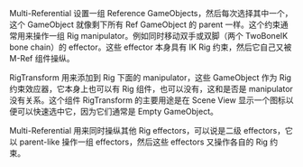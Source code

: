Multi-Referential 设置一组 Reference GameObjects，然后每次选择其中一个，这个 GameObject 就像剩下所有 Ref GameObject 的 parent 一样。这个约束通常用来操作一组 Rig manipulator。例如同时移动双手或双脚（两个 TwoBoneIK bone chain）的 effector。这些 effector 本身具有 IK Rig 约束，然后它自己又被 M-Ref 组件操纵。

RigTransform 用来添加到 Rig 下面的 manipulator，这些 GameObject 作为 Rig 约束效应器，它本身上也可以有 Rig 组件，也可以没有，这和是否是 manipulator 没有关系。这个组件 RigTransform 的主要用途是在 Scene View 显示一个图标以便可以快速选中它，因为它们通常是 Empty GameObject。

Multi-Referential 用来同时操纵其他 Rig effectors，可以说是二级 effectors，它以 parent-like 操作一组 effectors，然后这些 effectors 又操作各自的 Rig 约束。


